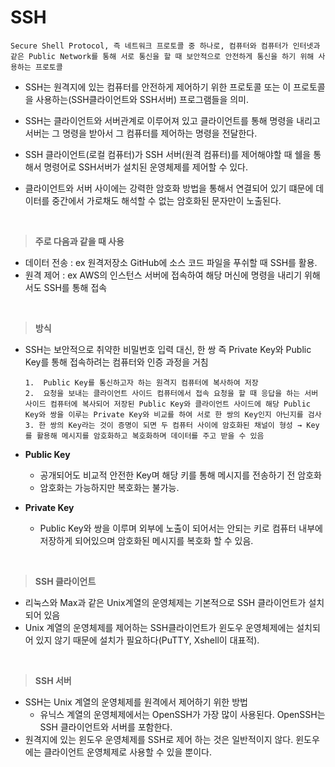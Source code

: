 # SSH
    Secure Shell Protocol, 즉 네트워크 프로토콜 중 하나로, 컴퓨터와 컴퓨터가 인터넷과 같은 Public Network를 통해 서로 통신을 할 때 보안적으로 안전하게 통신을 하기 위해 사용하는 프로토콜

- SSH는 원격지에 있는 컴퓨터를 안전하게 제어하기 위한 프로토콜 또는 이 프로토콜을 사용하는(SSH클라이언트와 SSH서버) 프로그램들을 의미.
- SSH는 클라이언트와 서버관계로 이루어져 있고 클라이언트를 통해 명령을 내리고 서버는 그 명령을 받아서 그 컴퓨터를 제어하는 명령을 전달한다.
- SSH 클라이언트(로컬 컴퓨터)가 SSH 서버(원격 컴퓨터)를 제어해야할 때 쉘을 통해서 명령어로 SSH서버가 설치된 운영체제를 제어할 수 있다. 

- 클라이언트와 서버 사이에는 강력한 암호화 방법을 통해서 연결되어 있기 떄문에 데이터를 중간에서 가로채도 해석할 수 없는 암호화된 문자만이 노출된다.
  
  
<br>

> **주로 다음과 같을 때 사용**
  - 데이터 전송 : ex 원격저장소 GitHub에 소스 코드 파일을 푸쉬할 때 SSH를 활용.
  - 원격 제어 : ex AWS의 인스턴스 서버에 접속하여 해당 머신에 명령을 내리기 위해서도 SSH를 통해 접속
  
<br>

> **방식**
- SSH는 보안적으로 취약한 비밀번호 입력 대신, 한 쌍 즉 Private Key와 Public Key를 통해 접속하려는 컴퓨터와 인증 과정을 거침

  
      1.  Public Key를 통신하고자 하는 원격지 컴퓨터에 복사하여 저장
      2.  요청을 보내는 클라이언트 사이드 컴퓨터에서 접속 요청을 할 때 응답을 하는 서버 사이드 컴퓨터에 복사되어 저장된 Public Key와 클라이언트 사이드에 해당 Public Key와 쌍을 이루는 Private Key와 비교를 하여 서로 한 쌍의 Key인지 아닌지를 검사
      3. 한 쌍의 Key라는 것이 증명이 되면 두 컴퓨터 사이에 암호화된 채널이 형성 → Key를 활용해 메시지를 암호화하고 복호화하며 데이터를 주고 받을 수 있음

- **Public Key**
  - 공개되어도 비교적 안전한 Key며 해당 키를 통해 메시지를 전송하기 전 암호화 
  - 암호화는 가능하지만 복호화는 불가능.

- **Private Key**
    - Public Key와 쌍을 이루며 외부에 노출이 되어서는 안되는 키로 컴퓨터 내부에 저장하게 되어있으며 암호화된 메시지를 복호화 할 수 있음.



<br>

> **SSH 클라이언트**
  - 리눅스와 Max과 같은 Unix계열의 운영체제는 기본적으로 SSH 클라이언트가 설치되어 있음
  - Unix 계열의 운영체제를 제어하는 SSH클라이언트가 윈도우 운영체제에는 설치되어 있지 않기 때문에 설치가 필요하다(PuTTY, Xshell이 대표적).

<br>

> **SSH 서버**
  - SSH는 Unix 계열의 운영체제를 원격에서 제어하기 위한 방법
    - 유닉스 계열의 운영체제에서는 OpenSSH가 가장 많이 사용된다. OpenSSH는 SSH 클라이언트와 서버를 포함한다.
  - 원격지에 있는 윈도우 운영체제를 SSH로 제어 하는 것은 일반적이지 않다. 윈도우에는 클라이언트 운영체제로 사용할 수 있을 뿐이다.  
